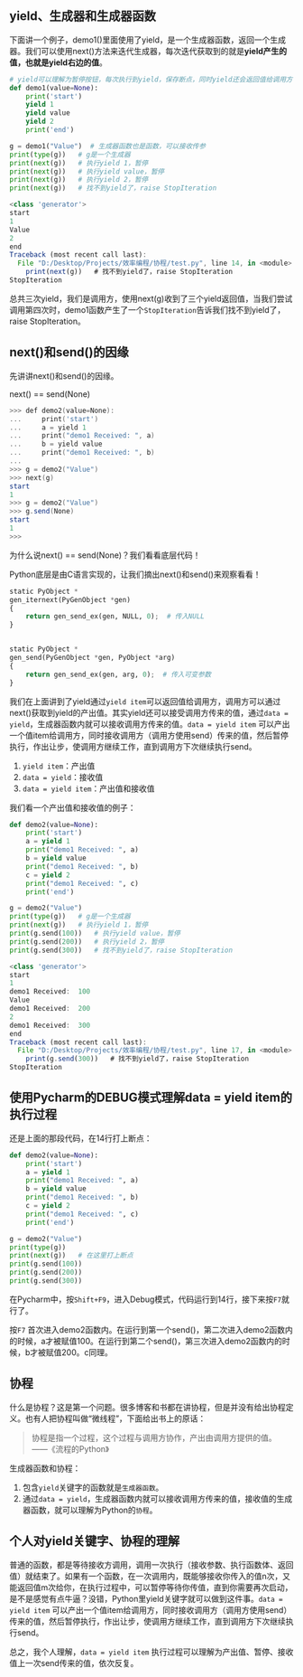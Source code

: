 ## yield、生成器和生成器函数

下面讲一个例子，demo1()里面使用了yield，是一个生成器函数，返回一个生成器。我们可以使用next()方法来迭代生成器，每次迭代获取到的就是**yield产生的值，也就是yield右边的值**。

```python
# yield可以理解为暂停按钮，每次执行到yield，保存断点，同时yield还会返回值给调用方
def demo1(value=None):
    print('start')
    yield 1
    yield value
    yield 2
    print('end')

g = demo1("Value")	# 生成器函数也是函数，可以接收传参
print(type(g))   # g是一个生成器
print(next(g))   # 执行yield 1，暂停
print(next(g))   # 执行yield value，暂停
print(next(g))   # 执行yield 2，暂停
print(next(g))   # 找不到yield了，raise StopIteration
```

```javascript
<class 'generator'>
start
1
Value
2
end
Traceback (most recent call last):
  File "D:/Desktop/Projects/效率编程/协程/test.py", line 14, in <module>
    print(next(g))   # 找不到yield了，raise StopIteration
StopIteration
```

总共三次yield，我们是调用方，使用next(g)收到了三个yield返回值，当我们尝试调用第四次时，demo1函数产生了一个`StopIteration`告诉我们找不到yield了，raise StopIteration。

## next()和send()的因缘

先讲讲next()和send()的因缘。

next() == send(None)

```powershell
>>> def demo2(value=None):
...     print('start')
...     a = yield 1
...     print("demo1 Received: ", a)
...     b = yield value
...     print("demo1 Received: ", b)
...
>>> g = demo2("Value")
>>> next(g)
start
1
>>> g = demo2("Value")
>>> g.send(None)
start
1
>>>
```

为什么说next() == send(None)？我们看看底层代码！

Python底层是由C语言实现的，让我们摘出next()和send()来观察看看！ 

```python
static PyObject *
gen_iternext(PyGenObject *gen)
{
    return gen_send_ex(gen, NULL, 0);  # 传入NULL
}


static PyObject *
gen_send(PyGenObject *gen, PyObject *arg)
{
    return gen_send_ex(gen, arg, 0);  # 传入可变参数
}
```



我们在上面讲到了yield通过`yield item`可以返回值给调用方，调用方可以通过next()获取到yield的产出值。其实yield还可以接受调用方传来的值，通过`data = yield`，生成器函数内就可以接收调用方传来的值。`data = yield item` 可以产出一个值item给调用方，同时接收调用方（调用方使用send）传来的值，然后暂停执行，作出让步，使调用方继续工作，直到调用方下次继续执行send。

1. `yield item`：产出值
2. `data = yield`：接收值
3. `data = yield item`：产出值和接收值

我们看一个产出值和接收值的例子：

```python
def demo2(value=None):
    print('start')
    a = yield 1
    print("demo1 Received: ", a)
    b = yield value
    print("demo1 Received: ", b)
    c = yield 2
    print("demo1 Received: ", c)
    print('end')

g = demo2("Value")
print(type(g))   # g是一个生成器
print(next(g))   # 执行yield 1，暂停
print(g.send(100))   # 执行yield value，暂停
print(g.send(200))   # 执行yield 2，暂停
print(g.send(300))   # 找不到yield了，raise StopIteration
```

```javascript
<class 'generator'>
start
1
demo1 Received:  100
Value
demo1 Received:  200
2
demo1 Received:  300
end
Traceback (most recent call last):
  File "D:/Desktop/Projects/效率编程/协程/test.py", line 17, in <module>
    print(g.send(300))   # 找不到yield了，raise StopIteration
StopIteration
```

## 使用Pycharm的DEBUG模式理解data = yield item的执行过程

还是上面的那段代码，在14行打上断点：

```python
def demo2(value=None):
    print('start')
    a = yield 1
    print("demo1 Received: ", a)
    b = yield value
    print("demo1 Received: ", b)
    c = yield 2
    print("demo1 Received: ", c)
    print('end')

g = demo2("Value")
print(type(g))   
print(next(g))   # 在这里打上断点
print(g.send(100))   
print(g.send(200))   
print(g.send(300))  
```

在Pycharm中，按`Shift+F9`，进入Debug模式，代码运行到14行，接下来按`F7`就行了。

按`F7` 首次进入demo2函数内。在运行到第一个send()，第二次进入demo2函数内的时候，a才被赋值100。在运行到第二个send()，第三次进入demo2函数内的时候，b才被赋值200。c同理。

## 协程

什么是协程？这是第一个问题。很多博客和书都在讲协程，但是并没有给出协程定义。也有人把协程叫做“微线程”，下面给出书上的原话：

> 协程是指一个过程，这个过程与调用方协作，产出由调用方提供的值。 ——《流程的Python》

生成器函数和协程：

1. 包含`yield`关键字的函数就是`生成器函数`。
2. 通过`data = yield`，生成器函数内就可以接收调用方传来的值，接收值的生成器函数，就可以理解为Python的`协程`。

## 个人对yield关键字、协程的理解

普通的函数，都是等待接收方调用，调用一次执行（接收参数、执行函数体、返回值）就结束了。如果有一个函数，在一次调用内，既能够接收你传入的值n次，又能返回值m次给你，在执行过程中，可以暂停等待你传值，直到你需要再次启动，是不是感觉有点牛逼？没错，Python里yield关键字就可以做到这件事。`data = yield item` 可以产出一个值item给调用方，同时接收调用方（调用方使用send）传来的值，然后暂停执行，作出让步，使调用方继续工作，直到调用方下次继续执行send。

总之，我个人理解，`data = yield item` 执行过程可以理解为产出值、暂停、接收值上一次send传来的值，依次反复。

